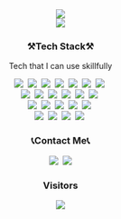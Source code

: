 <div align="center"><img src="https://capsule-render.vercel.app/api?type=waving&color=timeGradient&height=250&section=header&text=Kihyun Lee&fontSize=90&animation=twinkling&fontAlignY=40"/></div>

<div align="center">
  <img src="https://github-readme-stats.vercel.app/api?username=daveg7lee&theme=dark" />
</div>

<h3 align="center">⚒Tech Stack⚒</h3>

<p align="center">Tech that I can use skillfully</p>

<p align="center">
  <img src="https://img.shields.io/badge/Python-3766AB?style=flat-square&logo=Python&logoColor=white"/></a>&nbsp 
  <img src="https://img.shields.io/badge/Javascript-ffb13b?style=flat-square&logo=javascript&logoColor=white"/></a>&nbsp 
  <img src="https://img.shields.io/badge/Typescript-3178c6?style=flat-square&logo=Typescript&logoColor=white"/></a>&nbsp 
  <img src="https://img.shields.io/badge/HTML-E34F26?style=flat-square&logo=HTML5&logoColor=white"/></a>&nbsp  
  <img src="https://img.shields.io/badge/CSS-1572B6?style=flat-square&logo=css3&logoColor=white"/></a>&nbsp  
  <img src="https://img.shields.io/badge/GraphQL-E10098?style=flat-square&logo=GraphQL&logoColor=white"/></a>&nbsp 
  <img src="https://img.shields.io/badge/Go-00ADD8?style=flat-square&logo=Go&logoColor=white"/></a>&nbsp 
  <br>
  <img src="https://img.shields.io/badge/Firebase-FFCA28?style=flat-square&logo=Firebase&logoColor=white"/></a>&nbsp 
  <img src="https://img.shields.io/badge/Next.js-000000?style=flat-square&logo=Next.js&logoColor=white"/></a>&nbsp  
  <img src="https://img.shields.io/badge/Expo-000020?style=flat-square&logo=Expo&logoColor=white"/></a>&nbsp  
  <img src="https://img.shields.io/badge/React-61dafb?style=flat-square&logo=React&logoColor=white"/></a>&nbsp 
  <img src="https://img.shields.io/badge/Node.js-339933?style=flat-square&logo=Node.js&logoColor=white"/></a>&nbsp  
  <img src="https://img.shields.io/badge/Tailwind%20CSS-38B2AC?style=flat-square&logo=Tailwind%20CSS&logoColor=white"/></a>&nbsp  
  <br>
  <img src="https://img.shields.io/badge/Redux-764ABC?style=flat-square&logo=Redux&logoColor=white"/></a>&nbsp
  <img src="https://img.shields.io/badge/Apollo-311C87?style=flat-square&logo=Apollo%20GraphQL&logoColor=white"/></a>&nbsp
  <img src="https://img.shields.io/badge/Prisma-2D3748?style=flat-square&logo=Prisma&logoColor=white"/></a>&nbsp
  <img src="https://img.shields.io/badge/Git-F05032?style=flat-square&logo=Git&logoColor=white"/></a>&nbsp
  <img src="https://img.shields.io/badge/MongoDB-47A248?style=flat-square&logo=MongoDB&logoColor=white"/></a>&nbsp
  <br>
  <img src="https://img.shields.io/badge/Heroku-430098?style=flat-square&logo=Heroku&logoColor=white"/></a>&nbsp
  <img src="https://img.shields.io/badge/Netlify-00C7B7?style=flat-square&logo=Netlify&logoColor=white"/></a>&nbsp
  <img src="https://img.shields.io/badge/Vercel-000000?style=flat-square&logo=Vercel&logoColor=white"/></a>&nbsp
  <img src="https://img.shields.io/badge/ghpages-181717?style=flat-square&logo=Github&logoColor=white"/></a>&nbsp
</p>

<h3 align="center">📞Contact Me📞</h3>

<p align="center">
  <a href="https://velog.io/@kihyun"><img src="https://img.shields.io/badge/Tech%20Blog-11B48A?style=flat-square&logo=Vimeo&logoColor=white&link=https://velog.io/@woo0_hooo"/></a>&nbsp
  <a href="mailto:daveg7lee@gmail.com"><img src="https://img.shields.io/badge/Gmail-d14836?style=flat-square&logo=Gmail&logoColor=white&link=viliketh1s98@naver.com"/></a>
</p>

<h3 align="center">Visitors</h3>
<div align="center">
  <img src="https://hits.seeyoufarm.com/api/count/incr/badge.svg?url=https%3A%2F%2Fgithub.com%2Fdaveg7lee&count_bg=%2379C83D&title_bg=%23555555&icon=github.svg&icon_color=%23FFFFFF&title=hits&edge_flat=false"/>
</div>
